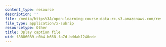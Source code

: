 ```yaml
---
content_type: resource
description: ''
file: /media/https%3A/open-learning-course-data-rc.s3.amazonaws.com/res-6-012-introduction-to-probability-spring-2018/f8886089c0b4b668fa7dbddab1240cde_N61FzRr2so0.srt
file_type: application/x-subrip
resourcetype: Other
title: 3play caption file
uid: f8886089-c0b4-b668-fa7d-bddab1240cde
---
```

